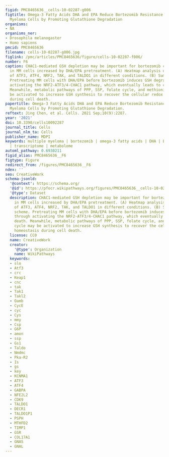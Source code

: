 ```yaml
---
figid: PMC8465636__cells-10-02287-g006
figtitle: Omega-3 Fatty Acids DHA and EPA Reduce Bortezomib Resistance in Multiple
  Myeloma Cells by Promoting Glutathione Degradation
organisms:
- NA
organisms_ner:
- Drosophila melanogaster
- Homo sapiens
pmcid: PMC8465636
filename: cells-10-02287-g006.jpg
figlink: /pmc/articles/PMC8465636/figure/cells-10-02287-f006/
number: F6
caption: CHAC1-mediated GSH depletion may be important for bortezomib chemosensitivity
  in MM cells increased by DHA/EPA pretreatment. (A) Heatmap analysis of the expression
  of ATF3, ATF4, NRF2, TAK, and TALDO1 in different conditions. (B) Summarizing scheme.
  Pretreating MM cells with DHA/EPA before bortezomib induces GSH degradation through
  activating the NRF2-ATF3/4-CHAC1 pathway, which eventually leads to cell death.
  Meanwhile, metabolic pathways of PPP, SSP, folate cycle, and methionine cycle may
  be activated to increase GSH synthesis to recover the cellular redox homeostasis
  during cell death.
papertitle: Omega-3 Fatty Acids DHA and EPA Reduce Bortezomib Resistance in Multiple
  Myeloma Cells by Promoting Glutathione Degradation.
reftext: Jing Chen, et al. Cells. 2021 Sep;10(9):2287.
year: '2021'
doi: 10.3390/cells10092287
journal_title: Cells
journal_nlm_ta: Cells
publisher_name: MDPI
keywords: multiple myeloma | bortezomib | omega-3 fatty acids | DHA | EPA | drug resistance
  | transcriptome | metabolome
automl_pathway: 0.6930211
figid_alias: PMC8465636__F6
figtype: Figure
redirect_from: /figures/PMC8465636__F6
ndex: ''
seo: CreativeWork
schema-jsonld:
  '@context': https://schema.org/
  '@id': https://pfocr.wikipathways.org/figures/PMC8465636__cells-10-02287-g006.html
  '@type': Dataset
  description: CHAC1-mediated GSH depletion may be important for bortezomib chemosensitivity
    in MM cells increased by DHA/EPA pretreatment. (A) Heatmap analysis of the expression
    of ATF3, ATF4, NRF2, TAK, and TALDO1 in different conditions. (B) Summarizing
    scheme. Pretreating MM cells with DHA/EPA before bortezomib induces GSH degradation
    through activating the NRF2-ATF3/4-CHAC1 pathway, which eventually leads to cell
    death. Meanwhile, metabolic pathways of PPP, SSP, folate cycle, and methionine
    cycle may be activated to increase GSH synthesis to recover the cellular redox
    homeostasis during cell death.
  license: CC0
  name: CreativeWork
  creator:
    '@type': Organization
    name: WikiPathways
  keywords:
  - slo
  - Atf3
  - crc
  - Keap1
  - cnc
  - tak
  - Tak1
  - Takl2
  - Oamb
  - CycE
  - cyc
  - Cys
  - mmy
  - Csp
  - G6P
  - amon
  - ssp
  - Gs1
  - Taldo
  - Nmdmc
  - Pka-R2
  - Is
  - gs
  - key
  - KCNMA1
  - ATF3
  - ATF4
  - GABPA
  - NFE2L2
  - CDK9
  - TALDO1
  - DECR1
  - TALDO1P1
  - PSPH
  - MTHFD2
  - TIMP1
  - GSR
  - COL17A1
  - GNAS
  - GNAL
---
```

